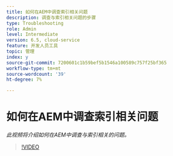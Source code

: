 ```yaml
---
title: 如何在AEM中调查索引相关问题
description: 调查与索引相关问题的步骤
type: Troubleshooting
role: Admin
level: Intermediate
version: 6.5, cloud-service
feature: 开发人员工具
topic: 管理
index: y
source-git-commit: 7200601c1b59bef5b1546a100589c757f25bf365
workflow-type: tm+mt
source-wordcount: '39'
ht-degree: 7%

---
```



# 如何在AEM中调查索引相关问题

*此视频将介绍如何在AEM中调查与索引相关的问题。*

>[!VIDEO](https://video.tv.adobe.com/v/335465?quality=9&learn=on)